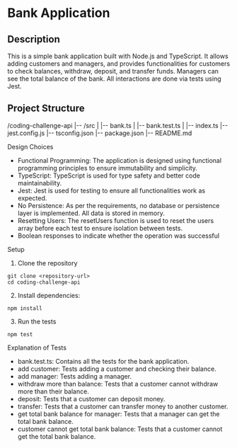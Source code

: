 # Bank Application

## Description

This is a simple bank application built with Node.js and TypeScript. It allows adding customers and managers, and provides functionalities for customers to check balances, withdraw, deposit, and transfer funds. Managers can see the total balance of the bank. All interactions are done via tests using Jest.

## Project Structure

/coding-challenge-api
|-- /src
| |-- bank.ts
| |-- bank.test.ts
| |-- index.ts
|-- jest.config.js
|-- tsconfig.json
|-- package.json
|-- README.md

Design Choices

- Functional Programming: The application is designed using functional programming principles to ensure immutability and simplicity.
- TypeScript: TypeScript is used for type safety and better code maintainability.
- Jest: Jest is used for testing to ensure all functionalities work as expected.
- No Persistence: As per the requirements, no database or persistence layer is implemented. All data is stored in memory.
- Resetting Users: The resetUsers function is used to reset the users array before each test to ensure isolation between tests.
- Boolean responses to indicate whether the operation was successful

Setup

1. Clone the repository

```
git clone <repository-url>
cd coding-challenge-api
```

2. Install dependencies:

```
npm install
```

3. Run the tests

```
npm test
```

Explanation of Tests

- bank.test.ts: Contains all the tests for the bank application.
- add customer: Tests adding a customer and checking their balance.
- add manager: Tests adding a manager.
- withdraw more than balance: Tests that a customer cannot withdraw more than their balance.
- deposit: Tests that a customer can deposit money.
- transfer: Tests that a customer can transfer money to another customer.
- get total bank balance for manager: Tests that a manager can get the total bank balance.
- customer cannot get total bank balance: Tests that a customer cannot get the total bank balance.
